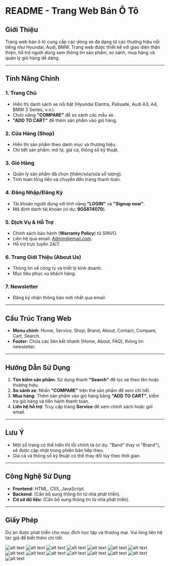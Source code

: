 # README - Trang Web Bán Ô Tô

## Giới Thiệu
Trang web bán ô tô cung cấp các dòng xe đa dạng từ các thương hiệu nổi tiếng như Hyundai, Audi, BMW. Trang web được thiết kế với giao diện thân thiện, hỗ trợ người dùng xem thông tin sản phẩm, so sánh, mua hàng và quản lý giỏ hàng dễ dàng.

---

## Tính Năng Chính
### 1. **Trang Chủ**
- Hiển thị danh sách xe nổi bật (Hyundai Elantra, Palisade, Audi A3, A4, BMW 3 Series, v.v.).
- Chức năng **"COMPARE"** để so sánh các mẫu xe.
- **"ADD TO CART"** để thêm sản phẩm vào giỏ hàng.

### 2. **Cửa Hàng (Shop)**
- Hiển thị sản phẩm theo danh mục và thương hiệu.
- Chi tiết sản phẩm: mô tả, giá cả, thông số kỹ thuật.

### 3. **Giỏ Hàng**
- Quản lý sản phẩm đã chọn (thêm/xóa/sửa số lượng).
- Tính toán tổng tiền và chuyển đến trang thanh toán.

### 4. **Đăng Nhập/Đăng Ký**
- Tài khoản người dùng với tính năng **"LOGIN"** và **"Signup now"**.
- Mã định danh tài khoản (ví dụ: **9GS874070**).

### 5. **Dịch Vụ & Hỗ Trợ**
- Chính sách bảo hành (**Warranty Policy**) từ SINVO.
- Liên hệ qua email: [Admin@email.com](mailto:Admin@email.com).
- Hỗ trợ trực tuyến 24/7.

### 6. **Trang Giới Thiệu (About Us)**
- Thông tin về công ty và triết lý kinh doanh.
- Mục tiêu phục vụ khách hàng.

### 7. **Newsletter**
- Đăng ký nhận thông báo mới nhất qua email.

---

## Cấu Trúc Trang Web
- **Menu chính**: Home, Service, Shop, Brand, About, Contact, Compare, Cart, Search.
- **Footer**: Chứa các liên kết nhanh (Home, About, FAQ), thông tin newsletter.

---

## Hướng Dẫn Sử Dụng
1. **Tìm kiếm sản phẩm**: Sử dụng thanh **"Search"** để lọc xe theo tên hoặc thương hiệu.
2. **So sánh xe**: Nhấn **"COMPARE"** trên thẻ sản phẩm để xem chi tiết.
3. **Mua hàng**: Thêm sản phẩm vào giỏ hàng bằng **"ADD TO CART"**, kiểm tra giỏ hàng và tiến hành thanh toán.
4. **Liên hệ hỗ trợ**: Truy cập trang **Service** để xem chính sách hoặc gửi email.

---

## Lưu Ý
- Một số trang có thể hiển thị lỗi chính tả (ví dụ: "Band" thay vì "Brand"), sẽ được cập nhật trong phiên bản tiếp theo.
- Giá cả và thông số kỹ thuật có thể thay đổi tùy theo thời gian.

---

## Công Nghệ Sử Dụng
- **Frontend**: HTML, CSS, JavaScript.
- **Backend**: (Cần bổ sung thông tin từ nhà phát triển).
- **Cơ sở dữ liệu**: (Cần bổ sung thông tin từ nhà phát triển).

---

## Giấy Phép
Dự án được phát triển cho mục đích học tập và thương mại. Vui lòng liên hệ tác giả để biết thêm chi tiết.

![alt text](<Ảnh chụp màn hình (208).png>) ![alt text](<Ảnh chụp màn hình (209).png>) ![alt text](<Ảnh chụp màn hình (210).png>) ![alt text](<Ảnh chụp màn hình (211).png>) ![alt text](<Ảnh chụp màn hình (212).png>) ![alt text](<Ảnh chụp màn hình (198).png>) ![alt text](<Ảnh chụp màn hình (199).png>) ![alt text](<Ảnh chụp màn hình (200).png>) ![alt text](<Ảnh chụp màn hình (201).png>) ![alt text](<Ảnh chụp màn hình (202).png>) ![alt text](<Ảnh chụp màn hình (203).png>) ![alt text](<Ảnh chụp màn hình (204).png>) ![alt text](<Ảnh chụp màn hình (205).png>) ![alt text](<Ảnh chụp màn hình (206).png>) ![alt text](<Ảnh chụp màn hình (207).png>)